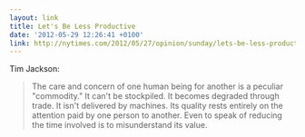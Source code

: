 ```yaml
---
layout: link
title: Let's Be Less Productive
date: '2012-05-29 12:26:41 +0100'
link: http://nytimes.com/2012/05/27/opinion/sunday/lets-be-less-productive.html
---
```

Tim Jackson:

> The care and concern of one human being for another is a peculiar "commodity." It can't be stockpiled. It becomes degraded through trade. It isn't delivered by machines. Its quality rests entirely on the attention paid by one person to another. Even to speak of reducing the time involved is to misunderstand its value.